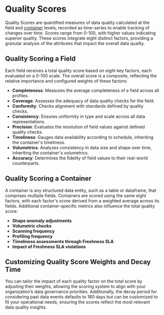 # Quality Scores

Quality Scores are quantified measures of data quality calculated at the field
and [container](/userguide/glossary#container) levels, recorded as time-series to enable tracking of changes over time.
Scores range from 0-100, with higher values indicating superior quality. These scores integrate eight distinct factors,
providing a granular analysis of the attributes that impact the overall data quality.

## Quality Scoring a Field

Each field receives a total quality score based on eight key factors, each evaluated on a 0-100 scale. The overall score
is a composite, reflecting the relative importance and configured weights of these factors:

- **Completeness**: Measures the average completeness of a field across all profiles.
- **Coverage**: Assesses the adequacy of data quality checks for the field.
- **Conformity**: Checks alignment with standards defined by quality checks.
- **Consistency**: Ensures uniformity in type and scale across all data representations.
- **Precision**: Evaluates the resolution of field values against defined quality checks.
- **Timeliness**: Gauges data availability according to schedule, inheriting the container's timeliness.
- **Volumetrics**: Analyzes consistency in data size and shape over time, inheriting the container's volumetrics.
- **Accuracy**: Determines the fidelity of field values to their real-world counterparts.

## Quality Scoring a Container

A container is any structured data entity, such as a table or dataframe, that comprises multiple fields. Containers are
scored using the same eight factors, with each factor's score derived from a weighted average across its fields.
Additional container-specific metrics also influence the total quality score:

- **Shape anomaly adjustments**
- **Volumetric checks**
- **Scanning frequency**
- **Profiling frequency**
- **Timeliness assessments through Freshness SLA**
- **Impact of Freshness SLA violations**

## Customizing Quality Score Weights and Decay Time

You can tailor the impact of each quality factor on the total score by adjusting their weights, allowing the scoring
system to align with your organization’s data governance priorities. Additionally, the decay period for considering past
data events defaults to 180 days but can be customized to fit your operational needs, ensuring the scores reflect the
most relevant data quality insights.
